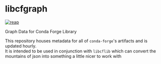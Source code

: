 # libcfgraph
[![reap](https://circleci.com/gh/regro/libcfgraph.svg?style=svg)](https://circleci.com/gh/regro/libcfgraph)

Graph Data for Conda Forge Library

This repository houses metadata for all of `conda-forge`'s artifacts and is updated hourly.  
It is intended to be used in conjunction with `libcflib` which can convert the mountains 
of json into something a little nicer to work with
